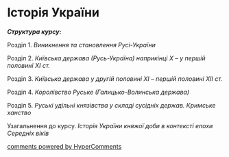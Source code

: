<div id="hypercomments_widget" class="js-hypercomments-widget invisible"></div>

# Історія України

<p><strong><em>Структура курсу:</em></strong></p>
<p>Розділ 1. <em>Виникнення та становлення Русі-України</em></p>
<p>Розділ 2. <em>Київська держава (Русь-Україна) наприкінці Х</em><em>&nbsp;&ndash; у першій половині ХІ</em><em>&nbsp;</em><em>ст.</em></p>
<p>Розділ 3. <em>Київська держава у другій половині ХІ</em><em>&nbsp;&ndash; першій половині ХІІ</em><em>&nbsp;</em><em>ст.</em></p>
<p>Розділ 4. <em>Королівство Руське (Галицько-Волинська держава)</em></p>
<p>Розділ 5. <em>Руські удільні князівства у складі сусідніх держав. Кримське ханство</em></p>
<p>Узагальнення до курсу.<em> Історія України княжої доби в контексті епохи Середніх віків</em></p>

<div class="js-hypercomments-container">
<a href="http://hypercomments.com" class="hc-link" title="comments widget">comments powered by HyperComments</a>
</div>